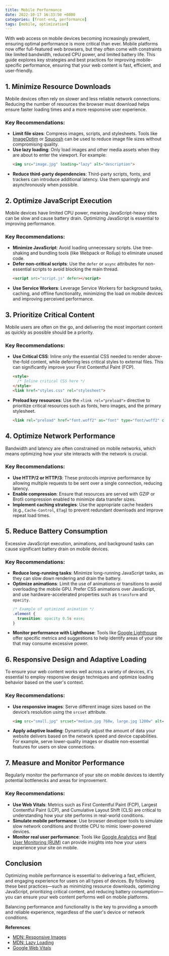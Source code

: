 ```yaml
---
title: Mobile Performance
date: 2022-10-17 16:33:50 +0800
categories: [front-end, performance]
tags: [mobile, optimization]
---
```


With web access on mobile devices becoming increasingly prevalent, ensuring optimal performance is more critical than ever. Mobile platforms now offer full-featured web browsers, but they often come with constraints like limited bandwidth, reduced CPU power, and limited battery life. This guide explores key strategies and best practices for improving mobile-specific performance, ensuring that your web content is fast, efficient, and user-friendly.



## 1. **Minimize Resource Downloads**
Mobile devices often rely on slower and less reliable network connections. Reducing the number of resources the browser must download helps ensure faster loading times and a more responsive user experience.

### Key Recommendations:
- **Limit file sizes**: Compress images, scripts, and stylesheets. Tools like [ImageOptim](https://imageoptim.com/) or [Squoosh](https://squoosh.app/) can be used to reduce image file sizes without compromising quality.
- **Use lazy loading**: Only load images and other media assets when they are about to enter the viewport. For example:
   ```html
   <img src="image.jpg" loading="lazy" alt="description">
   ```
- **Reduce third-party dependencies**: Third-party scripts, fonts, and trackers can introduce additional latency. Use them sparingly and asynchronously when possible.



## 2. **Optimize JavaScript Execution**
Mobile devices have limited CPU power, meaning JavaScript-heavy sites can be slow and cause battery drain. Optimizing JavaScript is essential to improving performance.

### Key Recommendations:
- **Minimize JavaScript**: Avoid loading unnecessary scripts. Use tree-shaking and bundling tools (like Webpack or Rollup) to eliminate unused code.
- **Defer non-critical scripts**: Use the `defer` or `async` attributes for non-essential scripts to avoid blocking the main thread.
   ```html
   <script src="script.js" defer></script>
   ```
- **Use Service Workers**: Leverage Service Workers for background tasks, caching, and offline functionality, minimizing the load on mobile devices and improving perceived performance.



## 3. **Prioritize Critical Content**
Mobile users are often on the go, and delivering the most important content as quickly as possible should be a priority.

### Key Recommendations:
- **Use Critical CSS**: Inline only the essential CSS needed to render above-the-fold content, while deferring less critical styles to external files. This can significantly improve your First Contentful Paint (FCP).
   ```html
   <style>
     /* Inline critical CSS here */
   </style>
   <link href="styles.css" rel="stylesheet">
   ```
- **Preload key resources**: Use the `<link rel="preload">` directive to prioritize critical resources such as fonts, hero images, and the primary stylesheet.
   ```html
   <link rel="preload" href="font.woff2" as="font" type="font/woff2" crossorigin>
   ```



## 4. **Optimize Network Performance**
Bandwidth and latency are often constrained on mobile networks, which means optimizing how your site interacts with the network is crucial.

### Key Recommendations:
- **Use HTTP/2 or HTTP/3**: These protocols improve performance by allowing multiple requests to be sent over a single connection, reducing latency.
- **Enable compression**: Ensure that resources are served with GZIP or Brotli compression enabled to minimize data transfer sizes.
- **Implement caching strategies**: Use the appropriate cache headers (e.g., `Cache-Control`, `ETag`) to prevent redundant downloads and improve repeat load times.



## 5. **Reduce Battery Consumption**
Excessive JavaScript execution, animations, and background tasks can cause significant battery drain on mobile devices.

### Key Recommendations:
- **Reduce long-running tasks**: Minimize long-running JavaScript tasks, as they can slow down rendering and drain the battery.
- **Optimize animations**: Limit the use of animations or transitions to avoid overloading the mobile GPU. Prefer CSS animations over JavaScript, and use hardware-accelerated properties such as `transform` and `opacity`.
   ```css
   /* Example of optimized animation */
   .element {
     transition: opacity 0.5s ease;
   }
   ```
- **Monitor performance with Lighthouse**: Tools like [Google Lighthouse](https://developers.google.com/web/tools/lighthouse) offer specific metrics and suggestions to help identify areas of your site that may consume excessive power.



## 6. **Responsive Design and Adaptive Loading**
To ensure your web content works well across a variety of devices, it's essential to employ responsive design techniques and optimize loading behavior based on the user's context.

### Key Recommendations:
- **Use responsive images**: Serve different image sizes based on the device’s resolution using the `srcset` attribute.
   ```html
   <img src="small.jpg" srcset="medium.jpg 768w, large.jpg 1200w" alt="Responsive image">
   ```
- **Apply adaptive loading**: Dynamically adjust the amount of data your website delivers based on the network speed and device capabilities. For example, serve lower-quality images or disable non-essential features for users on slow connections.



## 7. **Measure and Monitor Performance**
Regularly monitor the performance of your site on mobile devices to identify potential bottlenecks and areas for improvement.

### Key Recommendations:
- **Use Web Vitals**: Metrics such as First Contentful Paint (FCP), Largest Contentful Paint (LCP), and Cumulative Layout Shift (CLS) are critical to understanding how your site performs in real-world conditions.
- **Simulate mobile performance**: Use browser developer tools to simulate slow network conditions and throttle CPU to mimic lower-powered devices.
- **Monitor real user performance**: Tools like [Google Analytics](https://analytics.google.com) and [Real User Monitoring (RUM)](https://developers.google.com/web/tools/chrome-user-experience-report) can provide insights into how your users experience your site on mobile.



## Conclusion

Optimizing mobile performance is essential to delivering a fast, efficient, and engaging experience for users on all types of devices. By following these best practices—such as minimizing resource downloads, optimizing JavaScript, prioritizing critical content, and reducing battery consumption—you can ensure your web content performs well on mobile platforms.

Balancing performance and functionality is the key to providing a smooth and reliable experience, regardless of the user's device or network conditions.


**References**:
- [MDN: Responsive Images](https://developer.mozilla.org/en-US/docs/Learn/HTML/Multimedia_and_embedding/Responsive_images)
- [MDN: Lazy Loading](https://developer.mozilla.org/en-US/docs/Web/Performance/Lazy_loading)
- [Google Web Vitals](https://web.dev/vitals/)
